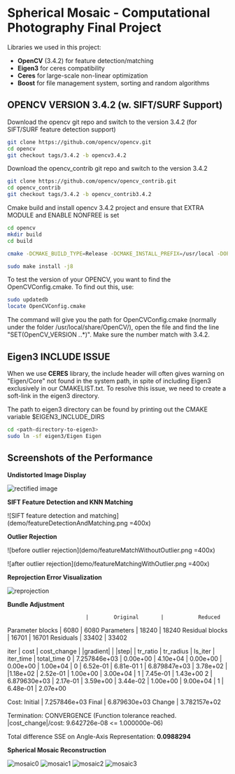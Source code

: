 # Spherical Mosaic - Computational Photography Final Project
Libraries we used in this project:
- **OpenCV** (3.4.2) for feature detection/matching
- **Eigen3** for ceres compatibility
- **Ceres** for large-scale non-linear optimization
- **Boost** for file management system, sorting and random algorithms


## OPENCV VERSION 3.4.2 (w. SIFT/SURF Support)
Download the opencv git repo and switch to the version 3.4.2 (for SIFT/SURF feature detection support)

```bash
git clone https://github.com/opencv/opencv.git
cd opencv
git checkout tags/3.4.2 -b opencv3.4.2
```

Download the opencv_contrib git repo and switch to the version 3.4.2
```bash
git clone https://github.com/opencv/opencv_contrib.git
cd opencv_contrib
git checkout tags/3.4.2 -b opencv_contrib3.4.2
```

Cmake build and install opencv 3.4.2 project and ensure that EXTRA MODULE and ENABLE NONFREE is set

```bash
cd opencv
mkdir build
cd build

cmake -DCMAKE_BUILD_TYPE=Release -DCMAKE_INSTALL_PREFIX=/usr/local -DOPENCV_EXTRA_MODULES_PATH=<path_to_directory>/opencv_contrib/modules -DOPENCV_ENABLE_NONFREE=True -DBUILD_opencv_rgbd=OFF ..

sudo make install -j8
```

To test the version of your OPENCV, you want to find the OpenCVConfig.cmake. To find out this, use:
```bash
sudo updatedb
locate OpenCVConfig.cmake
```
The command will give you the path for OpenCVConfig.cmake (normally under the folder /usr/local/share/OpenCV/), open the file and find the line "SET(OpenCV_VERSION *.*.*)". Make sure the number match with 3.4.2.

## Eigen3 INCLUDE ISSUE

When we use **CERES** library, the include header will often gives warning on "Eigen/Core" not found in the system path, in spite of including Eigen3 exclusively in our CMAKELIST.txt. To resolve this issue, we need to create a soft-link in the eigen3 directory.

The path to eigen3 directory can be found by printing out the CMAKE variable $EIGEN3_INCLUDE_DIRS

```bash
cd <path-directory-to-eigen3>
sudo ln -sf eigen3/Eigen Eigen
```

## Screenshots of the Performance

**Undistorted Image Display**

![rectified image](demo/undistort.png)

**SIFT Feature Detection and KNN Matching**

![SIFT feature detection and matching](demo/featureDetectionAndMatching.png =400x)

**Outlier Rejection**

![before outlier rejection](demo/featureMatchWithoutOutlier.png =400x)

![after outlier rejection](demo/featureMatchingWithOutlier.png =400x)

**Reprojection Error Visualization**

![reprojection](demo/reprojectionError.png)

**Bundle Adjustment**

                             |        Original       |           Reduced
Parameter blocks              |           6080         |            6080
Parameters                     |         18240          |          18240
Residual blocks                 |        16701           |         16701
Residuals                        |       33402            |        33402


iter    |  cost   |   cost_change | \|gradient\| |  \|step\|  |  tr_ratio | tr_radius | ls_iter | iter_time | total_time
   0 | 7.257846e+03  |  0.00e+00  |  4.10e+04  | 0.00e+00 |  0.00e+00 | 1.00e+04  |      0  |  6.52e-01  |  6.81e-01
   1 | 6.879847e+03  |  3.78e+02  |  |1.18e+02 | 2.52e-01 |  1.00e+00 | 3.00e+04  |    1  |  7.45e-01  |  1.43e+00
   2 | 6.879630e+03  |  2.17e-01  |  3.59e+00  | 3.44e-02 |  1.00e+00 | 9.00e+04  |      1 |   6.48e-01 |   2.07e+00

Cost:
Initial              |            7.257846e+03
Final                 |           6.879630e+03
Change                 |          3.782157e+02

Termination:                      CONVERGENCE (Function tolerance reached. |cost_change|/cost: 9.642726e-08 <= 1.000000e-06)

Total difference SSE on Angle-Axis Representation: **0.0988294**

**Spherical Mosaic Reconstruction**

![mosaic0](demo/mosaic0.png)
![mosaic1](demo/mosaic1.png)
![mosaic2](demo/mosaic2.png)
![mosaic3](demo/mosaic4.png)
